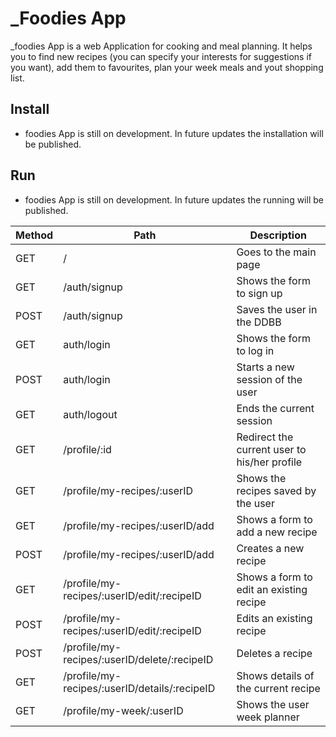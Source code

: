 # _Foodies App

_foodies App is a web Application for cooking and meal planning. It helps you to find new recipes (you can specify your interests for suggestions if you want), add them to favourites, plan your week meals and yout shopping list.

## Install

- foodies App is still on development. In future updates the installation will be published.

## Run

- foodies App is still on development. In future updates the running will be published.


| Method  	    | Path  	|  Description 	|
|---	|---	|---	|
|GET  	| /  	| Goes to the main  page  	|
| GET  	| /auth/signup  	| Shows the form to sign up 	|
| POST  	|  /auth/signup 	| Saves the user in the DDBB  	|
| GET  	| auth/login  	| Shows the form to log in  	|
| POST  	|  auth/login 	| Starts a new session of the user  	|
| GET  	| auth/logout  	| Ends the current session  	|
| GET  	| /profile/:id 	| Redirect the current user to his/her profile  	|
| GET  	| /profile/my-recipes/:userID  	| Shows the recipes saved by the user  	|
| GET  	| /profile/my-recipes/:userID/add  	|  Shows a form to add a new recipe 	|
|  POST 	|   /profile/my-recipes/:userID/add 	|  Creates a new recipe 	|
| GET  	|  /profile/my-recipes/:userID/edit/:recipeID 	| Shows a form to edit an existing recipe|
| POST  	|  /profile/my-recipes/:userID/edit/:recipeID  	| Edits an existing recipe  	|
| POST  	| /profile/my-recipes/:userID/delete/:recipeID  	|  Deletes a recipe 	|
| GET  	| /profile/my-recipes/:userID/details/:recipeID  	| Shows details of the current recipe  	|
|GET   	|/profile/my-week/:userID   	| Shows the user week planner  	|
